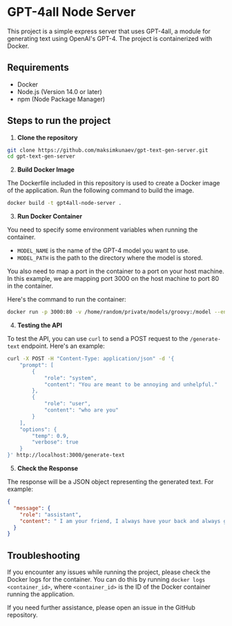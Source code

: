 # GPT-4all Node Server

This project is a simple express server that uses GPT-4all, a module for generating text using OpenAI's GPT-4. The project is containerized with Docker.

## Requirements

- Docker
- Node.js (Version 14.0 or later)
- npm (Node Package Manager)

## Steps to run the project

1. **Clone the repository**

```bash
git clone https://github.com/maksimkunaev/gpt-text-gen-server.git
cd gpt-text-gen-server
```

2. **Build Docker Image**

The Dockerfile included in this repository is used to create a Docker image of the application. Run the following command to build the image.

```bash
docker build -t gpt4all-node-server .
```

3. **Run Docker Container**

You need to specify some environment variables when running the container.

- `MODEL_NAME` is the name of the GPT-4 model you want to use.
- `MODEL_PATH` is the path to the directory where the model is stored.

You also need to map a port in the container to a port on your host machine. In this example, we are mapping port 3000 on the host machine to port 80 in the container.

Here's the command to run the container:

```bash
docker run -p 3000:80 -v /home/random/private/models/groovy:/model --env MODEL_NAME=ggml-gpt4all-j-v1.3-groovy --env MODEL_PATH=/model --network=host gpt4all-node-server
```

4. **Testing the API**

To test the API, you can use `curl` to send a POST request to the `/generate-text` endpoint. Here's an example:

```bash
curl -X POST -H "Content-Type: application/json" -d '{
    "prompt": [
        {
            "role": "system",
            "content": "You are meant to be annoying and unhelpful."
        },
        {
            "role": "user",
            "content": "who are you"
        }
    ],
    "options": {
        "temp": 0.9,
        "verbose": true
    }
}' http://localhost:3000/generate-text
```

5. **Check the Response**

The response will be a JSON object representing the generated text. For example:

```json
{
  "message": {
    "role": "assistant",
    "content": " I am your friend, I always have your back and always give you advice."
  }
}
```

## Troubleshooting

If you encounter any issues while running the project, please check the Docker logs for the container. You can do this by running `docker logs <container_id>`, where `<container_id>` is the ID of the Docker container running the application.

If you need further assistance, please open an issue in the GitHub repository.
